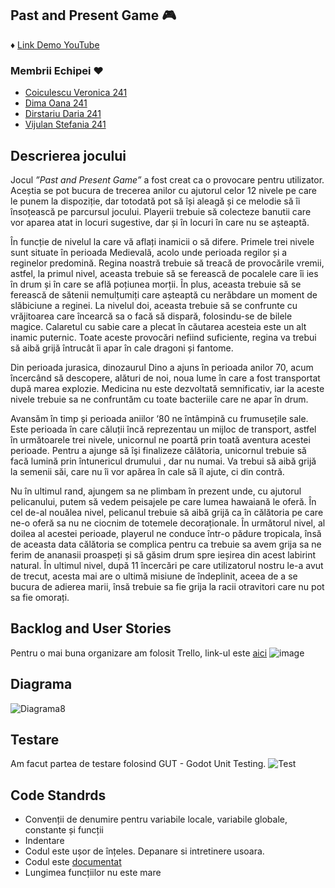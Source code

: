 ##  Past and Present Game :video_game:

:diamonds: [Link Demo YouTube](https://youtu.be/03AMWj5J4ss)

### Membrii Echipei :hearts:
* [Coiculescu Veronica 241](https://github.com/veronica242001)
* [Dima Oana 241](https://github.com/DimaOanaTeodora)
* [Dirstariu Daria 241](https://github.com/daria68)
* [Vijulan Stefania 241](https://github.com/StefaniaVijulan)

## Descrierea jocului

Jocul *”Past and Present Game”* a fost creat ca o provocare pentru utilizator. Aceștia se pot bucura de trecerea anilor cu ajutorul celor 12 nivele pe care le punem la dispoziție, dar totodată pot să își aleagă și ce melodie să îi însoțească pe parcursul jocului. Playerii trebuie să colecteze banutii care vor aparea atat in locuri sugestive, dar și în locuri în care nu se așteaptă.

În funcție de nivelul la care vă aflați inamicii o să difere.
Primele trei nivele sunt situate în perioada Medievală, acolo unde perioada regilor și a reginelor predomină. Regina noastră trebuie să treacă de provocările vremii, astfel, la primul nivel, aceasta trebuie să se ferească de pocalele care îi ies în drum și în care se află poțiunea morții. În plus, aceasta trebuie să se ferească de sătenii nemulțumiți care așteaptă cu nerăbdare un moment de slăbiciune a reginei. La nivelul doi, aceasta trebuie să se confrunte cu vrăjitoarea care încearcă sa o facă să dispară, folosindu-se de bilele magice. Calaretul cu sabie care a plecat în căutarea acesteia este un alt inamic puternic. Toate aceste provocări nefiind suficiente, regina va trebui să aibă grijă întrucât îi apar în cale dragoni și fantome.

Din perioada jurasica, dinozaurul Dino a ajuns în perioada anilor 70, acum încercând să descopere, alături de noi, noua lume în care a fost transportat după marea explozie. Medicina nu este dezvoltată semnificativ, iar la aceste nivele trebuie sa ne confruntăm cu toate bacteriile care ne apar în drum.

Avansăm în timp și perioada aniilor ‘80 ne întâmpină cu frumusețile sale. Este perioada în care căluții încă reprezentau un mijloc de transport, astfel în următoarele trei nivele, unicornul ne poartă prin toată aventura acestei perioade. Pentru a ajunge să îşi finalizeze călătoria, unicornul trebuie să facă lumină prin întunericul drumului , dar nu numai. Va trebui să aibă grijă la semenii săi, care nu îi vor apărea în cale să îl ajute, ci din contră. 

Nu în ultimul rand, ajungem sa ne plimbam în prezent unde, cu ajutorul pelicanului, putem să vedem peisajele pe care lumea hawaiană le oferă. În cel de-al nouălea nivel, pelicanul trebuie să aibă grijă ca în călătoria pe care ne-o oferă sa nu ne ciocnim de totemele decoraționale. În următorul nivel, al doilea al acestei perioade, playerul ne conduce într-o pădure tropicala, însă de aceasta data călătoria se complica pentru ca trebuie sa avem grija sa ne ferim de ananasii proaspeți și să găsim drum spre ieșirea din acest labirint natural. În ultimul nivel, după 11 încercări pe care utilizatorul nostru le-a avut de trecut, acesta mai are o ultimă misiune de îndeplinit, aceea de a se bucura de adierea marii, însă trebuie sa fie grija la racii otravitori care nu pot sa fie omorați.

## Backlog and User Stories
Pentru o mai buna organizare am folosit Trello, link-ul este [aici](https://trello.com/b/BtzReJnX/proiect-mds)
![image](https://user-images.githubusercontent.com/61796486/122114415-ea9ceb00-ce2b-11eb-8cf7-f31255e2c876.png)


## Diagrama
![Diagrama8](https://user-images.githubusercontent.com/61796486/122113850-4ca92080-ce2b-11eb-8a51-936ceb1c1611.png)

## Testare
Am facut partea de testare folosind GUT - Godot Unit Testing.
![Test](https://user-images.githubusercontent.com/61796486/122114011-79f5ce80-ce2b-11eb-9a5f-b2a80de40ccb.png)

## Code Standrds
* Convenții de denumire pentru variabile locale, variabile globale, constante și funcții
* Indentare
* Codul este ușor de înțeles. Depanare si intretinere usoara.
* Codul este [documentat](https://github.com/DimaOanaTeodora/MDS-Project/blob/main/MDS_Documentation.docx) 
* Lungimea funcțiilor nu este mare

